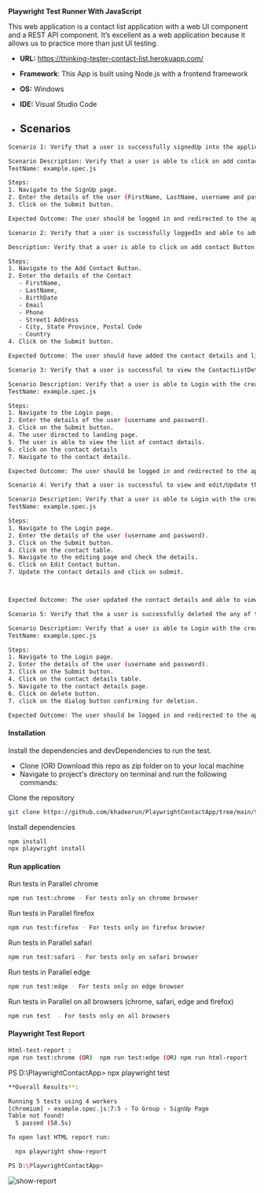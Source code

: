 **Playwright Test Runner With JavaScript**

This web application is a contact list application with a web UI component and a REST API component. 
It’s excellent as a web application because it allows us to practice more than just UI testing.

-  **URL:** https://thinking-tester-contact-list.herokuapp.com/
*   **Framework**: This App is built using Node.js with a frontend framework
+  **OS:** Windows
- **IDE:** Visual Studio Code

- ## Scenarios

```bash
Scenario 1: Verify that a user is successfully signedUp into the application.

Scenario Description: Verify that a user is able to click on add contact Button and fill the details.
TestName: example.spec.js

Steps:
1. Navigate to the SignUp page.
2. Enter the details of the user (FirstName, LastName, username and password).
3. Click on the Submit button.

Expected Outcome: The user should be logged in and redirected to the application landing page.

```
```bash
Scenario 2: Verify that a user is successfully loggedIn and able to add the contact in the add contact page.

Description: Verify that a user is able to click on add contact Button and fill the details.

Steps:
1. Navigate to the Add Contact Button.
2. Enter the details of the Contact
   - FirstName,
   - LastName,
   - BirthDate
   - Email
   - Phone
   - Street1 Address
   - City, State Province, Postal Code
   - Country
4. Click on the Submit button.

Expected Outcome: The user should have added the contact details and listed it in landing page.

```

```bash
Scenario 3: Verify that a user is successful to view the ContactListDetails in the application.

Scenario Description: Verify that a user is able to Login with the created username and password and click on login Button and view the contact list Details.
TestName: example.spec.js

Steps:
1. Navigate to the Login page.
2. Enter the details of the user (username and password).
3. Click on the Submit button.
4. The user directed to landing page.
5. The user is able to view the list of contact details.
6. click on the contact details
7. Navigate to the contact details.

Expected Outcome: The user should be logged in and redirected to the application landing page.

```

```bash
Scenario 4: Verify that a user is successful to view and edit/Update the contact details in the application.

Scenario Description: Verify that a user is able to Login with the created username and password and click on contact details and view the contact list Details to edit or update if any on the editing page.
TestName: example.spec.js

Steps:
1. Navigate to the Login page.
2. Enter the details of the user (username and password).
3. Click on the Submit button.
4. Click on the contact table.
5. Navigate to the editing page and check the details.
6. Click on Edit Contact button.
7. Update the contact details and click on submit.



Expected Outcome: The user updated the contact details and able to view the new contact details.

```

```bash
Scenario 5: Verify that the a user is successfully deleted the any of the Contact Details in the application.

Scenario Description: Verify that a user is able to Login with the created username and password and able to delete the contact details.
TestName: example.spec.js

Steps:
1. Navigate to the Login page.
2. Enter the details of the user (username and password).
3. Click on the Submit button.
4. Click on the contact details table.
5. Navigate to the contact details page.
6. Click on delete button.
7. click on the dialog button confirming for deletion.

Expected Outcome: The user should be logged in and redirected to the application landing page.

```

 #### Installation

Install the dependencies and devDependencies to run the test.

- Clone (OR) Download this repo as zip folder on to your local machine
- Navigate to project's directory on terminal and run the following commands:

Clone the repository

```bash
git clone https://github.com/khadeerun/PlaywrightContactApp/tree/main/tests
```

Install dependencies

```bash
npm install
npx playwright install
```

#### Run application

Run tests in Parallel chrome

```bash
npm run test:chrome - For tests only on chrome browser
```

Run tests in Parallel firefox

```bash
npm run test:firefox - For tests only on firefox browser
```

Run tests in Parallel safari

```bash
npm run test:safari - For tests only on safari browser
```

Run tests in Parallel edge

```bash
npm run test:edge - For tests only on edge browser
```

Run tests in Parallel on all browsers (chrome, safari, edge and firefox)

```bash
npm run test  - For tests only on all browsers
```

#### Playwright Test Report 

```bash
Html-test-report :
npm run test:chrome (OR)  npm run test:edge (OR) npm run html-report
```

PS D:\PlaywrightContactApp> npx playwright test
```bash
**Overall Results**:

Running 5 tests using 4 workers
[chromium] › example.spec.js:7:5 › To Group › SignUp Page
Table not found!
  5 passed (58.5s)

To open last HTML report run:

  npx playwright show-report

PS D:\PlaywrightContactApp> 


```

![show-report](https://github.com/khadeerun/PlaywrightContactApp/assets/110010732/492d8128-7556-4682-90b7-9dd231d8566e)



